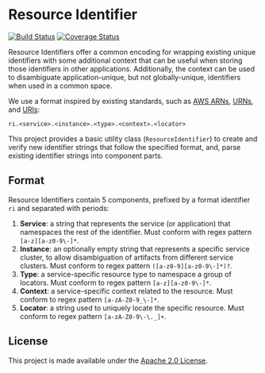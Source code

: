 Resource Identifier 
===================
[![Build Status](https://travis-ci.org/palantir/resource-identifier.svg?branch=develop)](https://travis-ci.org/palantir/resource-identifier)
[![Coverage Status](https://coveralls.io/repos/palantir/resource-identifier/badge.svg?branch=develop&service=github&t=KtNNqP)](https://coveralls.io/github/palantir/resource-identifier?branch=develop)

Resource Identifiers offer a common encoding for wrapping existing unique identifiers with some additional
context that can be useful when storing those identifiers in other applications. Additionally, the context
can be used to disambiguate application-unique, but not globally-unique, identifiers when used in a common
space.

We use a format inspired by existing standards, such as [AWS ARNs][1], [URNs][2], and [URIs][3]:

    ri.<service>.<instance>.<type>.<context>.<locator>

This project provides a basic utility class (`ResourceIdentifier`) to create and verify new identifier 
strings that follow the specified format, and, parse existing identifier strings into component parts.

Format
------
Resource Identifiers contain 5 components, prefixed by a format identifier `ri` and separated with periods:

 1. **Service**: a string that represents the service (or application) that namespaces the rest of the 
    identifier. Must conform with regex pattern `[a-z][a-z0-9\-]*`.
 2. **Instance**: an optionally empty string that represents a specific service cluster, to allow 
    disambiguation of artifacts from different service clusters. Must conform to regex pattern 
    `([a-z0-9][a-z0-9\-]*)?`.
 3. **Type**: a service-specific resource type to namespace a group of locators. Must conform to regex
    pattern `[a-z][a-z0-9\-]*`.
 4. **Context**: a service-specific context related to the resource. Must conform to regex
    pattern `[a-zA-Z0-9_\-]*`.
 5. **Locator**: a string used to uniquely locate the specific resource. Must conform to regex pattern
    `[a-zA-Z0-9\-\._]+`.

License
-------
This project is made available under the [Apache 2.0 License](http://www.apache.org/licenses/LICENSE-2.0).

[1]:http://docs.aws.amazon.com/general/latest/gr/aws-arns-and-namespaces.html
[2]:https://en.wikipedia.org/wiki/Uniform_resource_name
[3]:https://en.wikipedia.org/wiki/Uniform_resource_identifier
